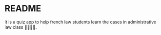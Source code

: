 # README
It is a quiz app to help french law students learn the cases in administrative law class 👩‍🎓👨‍🎓.
